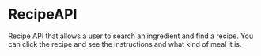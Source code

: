 # RecipeAPI
Recipe API that allows a user to search an ingredient and find a recipe. You can click the recipe and see the instructions and what kind of meal it is. 

